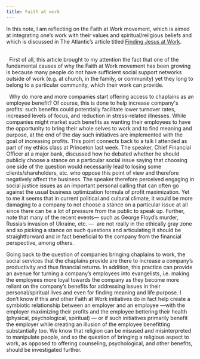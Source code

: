 ```yaml
---
title: Faith at work
---
```


In this note, I am reflecting on the Faith at Work movement, which is aimed at integrating one’s work with their values and spiritual/religious beliefs and which is discussed in The Atlantic’s article titled [Finding Jesus at Work](https://www.theatlantic.com/business/archive/2016/02/work-secularization-chaplaincies/462987).

<br>
 
First of all, this article brought to my attention the fact that one of the fundamental causes of why the Faith at Work movement has been growing is because many people do not have sufficient social support networks outside of work (e.g. at church, in the family, or community) yet they long to belong to a particular community, which their work can provide.<br>



 
Why do more and more companies start offering access to chaplains as an employee benefit? Of course, this is done to help increase company's profits: such benefits could potentially facilitate lower turnover rates, increased levels of focus, and reduction in stress-related illnesses. While companies might market such benefits as wanting their employees to have the opportunity to bring their whole selves to work and to find meaning and purpose, at the end of the day such initiatives are implemented with the goal of increasing profits. This point connects back to a talk I attended as part of my ethics class at Princeton last week. The speaker, Chief Financial Officer at a major bank, discussed how he debated whether he should publicly choose a stance on a particular social issue saying that choosing one side of the question would necessarily lead to losing some clients/shareholders, etc. who oppose this point of view and therefore negatively affect the business. The speaker therefore perceived engaging in social justice issues as an important personal calling that can often go against the usual business optimization formula of profit maximization. Yet to me it seems that in current political and cultural climate, it would be more damaging to a company to not choose a stance on a particular issue at all since there can be a lot of pressure from the public to speak up. Further, note that many of the recent events— such as George Floyd’s murder, Russia’s invasion of Ukraine, etc. —  are not really in the ethically gray zone and so picking a stance on such questions and articulating it should be straightforward and in fact beneficial to the company from the financial perspective, among others.<br>
 

Going back to the question of companies bringing chaplains to work, the social services that the chaplains provide are there to increase a company’s productivity and thus financial returns. In addition, this practice can provide an avenue for turning a company’s employees into evangelists, i.e. making the employees more loyal towards the company as they become more reliant on the company’s benefits for addressing issues in their personal/spiritual lives and even for finding meaning and life purpose. I don’t know if this and other Faith at Work initiatives do in fact help create a symbiotic relationship between an employer and an employee —with the employer maximizing their profits and the employee bettering their health (physical, psychological, spiritual) — or if such initiatives primarily benefit the employer while creating an illusion of the employee benefitting substantially too. We know that religion can be misused and misinterpreted to manipulate people, and so the question of bringing a religious aspect to work, as opposed to offering counseling, psychological, and other benefits, should be investigated further.   
 
